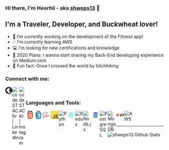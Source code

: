 ### Hi there, I'm Heorhii - aka [shweps13][website] 👋

## I'm a Traveler, Developer, and Buckwheat lover!
- 🦾 I’m currently working on the development of the Fitness app!
- 💡 I’m currently learning AWS
- 💻 I’m looking for new certifications and knowledge
- 📔 2020 Plans: I wanna start sharing my Back-End developing experience on Medium.com
- 🛂 Fun fact: Once I crossed the world by hitchhiking

### Connect with me:

[<img align="left" alt="codeSTACKr.com" width="22px" src="https://raw.githubusercontent.com/iconic/open-iconic/master/svg/globe.svg" />][website]
[<img align="left" alt="codeSTACKr | LinkedIn" width="22px" src="https://cdn.jsdelivr.net/npm/simple-icons@v3/icons/linkedin.svg" />][linkedin]
[<img align="left" alt="codeSTACKr | Instagram" width="22px" src="https://cdn.jsdelivr.net/npm/simple-icons@v3/icons/instagram.svg" />][instagram]

<br />

### Languages and Tools:

[<img align="left" alt="HTML5" width="26px" src="https://raw.githubusercontent.com/github/explore/80688e429a7d4ef2fca1e82350fe8e3517d3494d/topics/html/html.png" />][#]
[<img align="left" alt="CSS3" width="26px" src="https://raw.githubusercontent.com/github/explore/80688e429a7d4ef2fca1e82350fe8e3517d3494d/topics/css/css.png" />][#]
[<img align="left" alt="Sass" width="26px" src="https://raw.githubusercontent.com/github/explore/80688e429a7d4ef2fca1e82350fe8e3517d3494d/topics/sass/sass.png" />][#]
[<img align="left" alt="JavaScript" width="26px" src="https://raw.githubusercontent.com/github/explore/80688e429a7d4ef2fca1e82350fe8e3517d3494d/topics/javascript/javascript.png" />][#]
[<img align="left" alt="Python" width="26px" src="https://user-images.githubusercontent.com/52670061/90198637-102e1380-dd87-11ea-80c4-e6f5cd1e4473.png" />][#]
[<img align="left" alt="React" width="26px" src="https://raw.githubusercontent.com/github/explore/80688e429a7d4ef2fca1e82350fe8e3517d3494d/topics/react/react.png" />][#]
[<img align="left" alt="Redux" width="26px" src="https://user-images.githubusercontent.com/52670061/90199206-e4139200-dd88-11ea-9e6f-4328600c4ec0.png" />][#]
[<img align="left" alt="Node.js" width="26px" src="https://user-images.githubusercontent.com/52670061/90198838-c0038100-dd87-11ea-9df1-af1a2dc319a0.png" />][#]
[<img align="left" alt="SQL" width="26px" src="https://raw.githubusercontent.com/github/explore/80688e429a7d4ef2fca1e82350fe8e3517d3494d/topics/sql/sql.png" />][#]
[<img align="left" alt="PostgreSQL" width="26px" src="https://user-images.githubusercontent.com/52670061/90198726-5e431700-dd87-11ea-8839-95f5aaa765d1.png" />][#]
[<img align="left" alt="MongoDB" width="26px" src="https://user-images.githubusercontent.com/52670061/90198797-9e09fe80-dd87-11ea-86d0-a09b7ac64231.png" />][#]
[<img align="left" alt="Git" width="26px" src="https://raw.githubusercontent.com/github/explore/80688e429a7d4ef2fca1e82350fe8e3517d3494d/topics/git/git.png" />][#]
[<img align="left" alt="AWS" width="26px" src="https://user-images.githubusercontent.com/52670061/90199116-a9115e80-dd88-11ea-86bb-1587953a304d.png" />][#]



<br />
<br />

---

<img align="left" alt="shweps13 Github Stats" src="https://github-readme-stats.vercel.app/api?username=shweps13&show_icons=true&count_private=true&hide_border=true&hide=stars" />

[#]: #
[website]: https://siburov.com/
[linkedin]: https://www.linkedin.com/in/siburov/
[instagram]: https://www.instagram.com/krokus13/